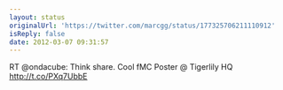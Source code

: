 ```yaml
---
layout: status
originalUrl: 'https://twitter.com/marcgg/status/177325706211110912'
isReply: false
date: 2012-03-07 09:31:57
---
```


RT @ondacube: Think share. Cool fMC Poster  @ Tigerlily HQ http://t.co/PXq7UbbE
